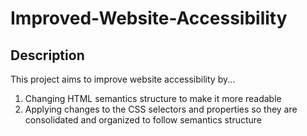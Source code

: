 # Improved-Website-Accessibility

## Description
This project aims to improve website accessibility by...

1. Changing HTML semantics structure to make it more readable
2. Applying changes to the CSS selectors and properties so they are consolidated and organized to follow semantics structure
